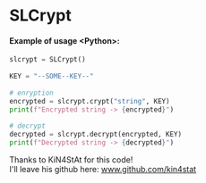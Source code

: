 # SLCrypt
#### Example of usage \<Python>:
```Python
slcrypt = SLCrypt()
 
KEY = "--SOME--KEY--"
 
# enryption
encrypted = slcrypt.crypt("string", KEY)
print(f"Encrypted string -> {encrypted}")
 
# decrypt
decrypted = slcrypt.decrypt(encrypted, KEY)
print(f"Decrypted string -> {decrypted}")

```
Thanks to KiN4StAt for this code!\
I'll leave his github here: www.github.com/kin4stat

